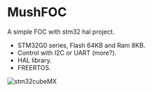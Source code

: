 # MushFOC
A simple FOC with stm32 hal project.
- STM32G0 series, Flash 64KB and Ram 8KB.
- Control with I2C or UART (more?).
- HAL library.
- FREERTOS.


![stm32cubeMX](../img/stm32cube.pngi "stm32cubeMX")